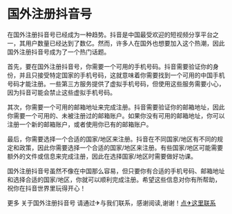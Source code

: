 # 国外注册抖音号

在国外注册抖音号已经成为一种趋势。抖音是中国最受欢迎的短视频分享平台之一，其用户数量已经达到了数亿。然而，许多人在国外也想要加入这个热潮，因此国外注册抖音号成为了一个热门话题。

首先，要在国外注册抖音号，你需要一个可用的手机号码。抖音需要验证你的身份，并且只接受特定国家的手机号码，这就意味着你需要找到一个可用的中国手机号码才能注册。一些第三方服务提供了虚拟手机号码，但使用这些服务需要小心，因为抖音可能会禁止这些虚拟手机号码。

其次，你需要一个可用的邮箱地址来完成注册。抖音需要验证你的邮箱地址，因此你需要一个可用的、未被注册过的邮箱账户。如果你没有可用的邮箱地址，你可以注册一个新的邮箱账户，或者使用你已有的邮箱账户。

最后，你需要选择一个合适的国家/地区来注册。抖音在不同国家/地区有不同的规定和政策，因此你需要选择一个合适的国家/地区来注册。有些国家/地区可能需要额外的文件或信息来完成注册，因此在选择国家/地区时需要做好功课。

国外注册抖音号虽然不像在中国那么容易，但只要你有合适的手机号码、邮箱地址和选择合适的国家/地区，你就可以顺利完成注册。希望这些信息对你有所帮助，祝你在抖音世界里玩得开心！

更多 关于国外注册抖音号 请通过✈与我们联系，感谢阅读,谢谢！[点✈这里联系](https://111.k02.cc)